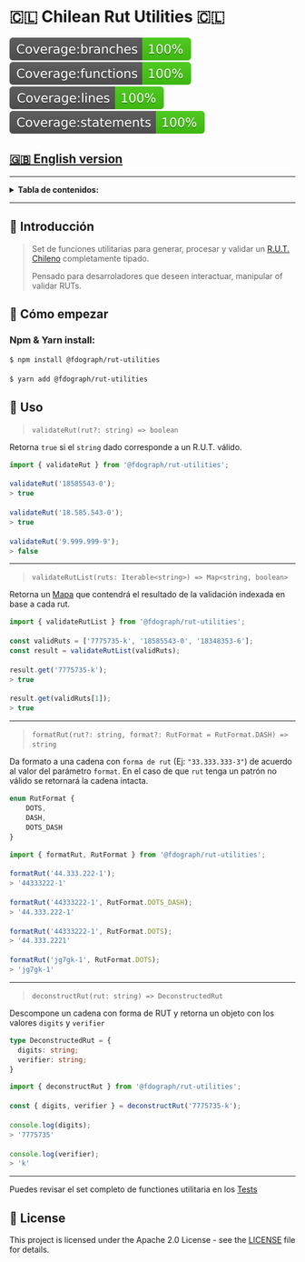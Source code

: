 # 🇨🇱 Chilean Rut Utilities 🇨🇱

![Coverage - Branches](badges/badge-branches.svg)
![Coverage - Functions](badges/badge-functions.svg)
![Coverage - Lines](badges/badge-lines.svg)
![Coverage - Statements](badges/badge-statements.svg)

## [:uk: English version](README.md)

---

<div id="contents"></div>

<details>
  <summary><strong>Tabla de contenidos:</strong></summary>
  
- <a href="README.md">:uk: English version</a>
- <a href="#intro">:speech_balloon: Introducción</a>
- <a href="#getting-started">:rocket: Cómo empezar</a>
- <a href="#usage">:wrench: Uso</a>
- <a href="#license">:page_facing_up: Licencia</a>
</details>

---

<div id="intro"></div>

## :speech_balloon: Introducción

>Set de funciones utilitarias para generar, procesar y validar un [R.U.T. Chileno](https://es.wikipedia.org/wiki/Rol_%C3%9Anico_Tributario) completamente tipado.
>
>Pensado para desarroladores que deseen interactuar, manipular of validar RUTs.


<div id="getting-started"></div>

## :rocket: Cómo empezar

### Npm & Yarn install:

```bash
$ npm install @fdograph/rut-utilities

$ yarn add @fdograph/rut-utilities
```

<div id="getting-started"></div>

## :wrench: Uso

> `validateRut(rut?: string) => boolean`

Retorna `true` si el `string` dado corresponde a un R.U.T. válido.

```javascript
import { validateRut } from '@fdograph/rut-utilities';

validateRut('18585543-0');
> true

validateRut('18.585.543-0');
> true

validateRut('9.999.999-9');
> false
```
---

> `validateRutList(ruts: Iterable<string>) => Map<string, boolean>`

Retorna un [Mapa](https://developer.mozilla.org/es/docs/Web/JavaScript/Referencia/Objetos_globales/Map) que contendrá el resultado de la validación indexada en base a cada rut.

```javascript
import { validateRutList } from '@fdograph/rut-utilities';

const validRuts = ['7775735-k', '18585543-0', '18348353-6'];
const result = validateRutList(validRuts);

result.get('7775735-k');
> true

result.get(validRuts[1]);
> true

```
---

> `formatRut(rut?: string, format?: RutFormat = RutFormat.DASH) => string`

Da formato a una cadena con `forma de rut` (Ej: `"33.333.333-3"`) de acuerdo al valor del parámetro `format`. En el caso de que `rut` tenga un patrón no válido se retornará la cadena intacta.

```typescript
enum RutFormat {
	DOTS,
	DASH,
	DOTS_DASH
}
```
```javascript
import { formatRut, RutFormat } from '@fdograph/rut-utilities';

formatRut('44.333.222-1');
> '44333222-1'

formatRut('44333222-1', RutFormat.DOTS_DASH);
> '44.333.222-1'

formatRut('44333222-1', RutFormat.DOTS);
> '44.333.2221'

formatRut('jg7gk-1', RutFormat.DOTS);
> 'jg7gk-1'
```

---

> `deconstructRut(rut: string) => DeconstructedRut`

Descompone un cadena con forma de RUT y retorna un objeto con los valores `digits` y `verifier`

```typescript
type DeconstructedRut = {
  digits: string;
  verifier: string;
}
```

```javascript
import { deconstructRut } from '@fdograph/rut-utilities';

const { digits, verifier } = deconstructRut('7775735-k');

console.log(digits);
> '7775735'

console.log(verifier);
> 'k'

```
---

Puedes revisar el set completo de functiones utilitaria en los [Tests](src/tests/main.test.ts)

<div id="license"></div>

## :page_facing_up: License

This project is licensed under the Apache 2.0 License - see the [LICENSE](LICENSE) file for details.
